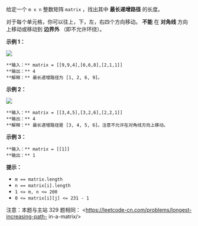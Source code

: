 给定一个 `m x n` 整数矩阵 `matrix` ，找出其中 **最长递增路径** 的长度。

对于每个单元格，你可以往上，下，左，右四个方向移动。 **不能** 在 **对角线** 方向上移动或移动到 **边界外** （即不允许环绕）。



**示例 1：**

![](https://assets.leetcode.com/uploads/2021/01/05/grid1.jpg)

    
    
    **输入：** matrix = [[9,9,4],[6,6,8],[2,1,1]]
    **输出：** 4 
    **解释：** 最长递增路径为 [1, 2, 6, 9]。

**示例 2：**

![](https://assets.leetcode.com/uploads/2021/01/27/tmp-grid.jpg)

    
    
    **输入：** matrix = [[3,4,5],[3,2,6],[2,2,1]]
    **输出：** 4 
    **解释：** 最长递增路径是 [3, 4, 5, 6]。注意不允许在对角线方向上移动。
    

**示例 3：**

    
    
    **输入：** matrix = [[1]]
    **输出：** 1
    



**提示：**

  * `m == matrix.length`
  * `n == matrix[i].length`
  * `1 <= m, n <= 200`
  * `0 <= matrix[i][j] <= 231 - 1`



注意：本题与主站 329 题相同： <https://leetcode-cn.com/problems/longest-increasing-path-
in-a-matrix/>

